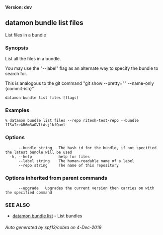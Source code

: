 **Version: dev**

## datamon bundle list files

List files in a bundle

### Synopsis

List all the files in a bundle.

You may use the "--label" flag as an alternate way to specify the bundle to search for.

This is analogous to the git command "git show --pretty="" --name-only {commit-ish}"

```
datamon bundle list files [flags]
```

### Examples

```
% datamon bundle list files --repo ritesh-test-repo --bundle 1ISwIzeAR6m3aOVltAsj1kfQaml
```

### Options

```
      --bundle string   The hash id for the bundle, if not specified the latest bundle will be used
  -h, --help            help for files
      --label string    The human-readable name of a label
      --repo string     The name of this repository
```

### Options inherited from parent commands

```
      --upgrade   Upgrades the current version then carries on with the specified command
```

### SEE ALSO

* [datamon bundle list](datamon_bundle_list.md)	 - List bundles

###### Auto generated by spf13/cobra on 4-Dec-2019
